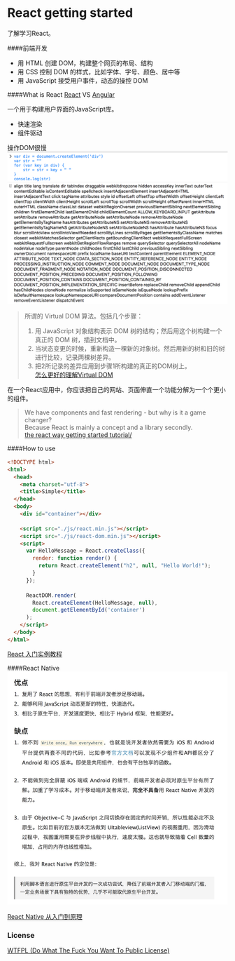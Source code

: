 # React getting started
了解学习React。

####前端开发  

* 用 HTML 创建 DOM，构建整个网页的布局、结构
* 用 CSS 控制 DOM 的样式，比如字体、字号、颜色、居中等
* 用 JavaScript 接受用户事件，动态的操控 DOM

####What is React
[React](https://facebook.github.io/react/) VS [Angular](https://angularjs.org)

一个用于构建用户界面的JavaScript库。  
  
* 快速渲染
* 组件驱动

操作DOM很慢  
![html-div](https://raw.githubusercontent.com/KaiZhang890/react-getting-started/master/html-div.png)

>所谓的 Virtual DOM 算法。包括几个步骤：  
>1. 用 JavaScript 对象结构表示 DOM 树的结构；然后用这个树构建一个真正的 DOM 树，插到文档中。  
>2. 当状态变更的时候，重新构造一棵新的对象树。然后用新的树和旧的树进行比较，记录两棵树差异。  
>3. 把2所记录的差异应用到步骤1所构建的真正的DOM树上。  
>[怎么更好的理解Virtual DOM](https://www.zhihu.com/question/29504639)

在一个React应用中，你应该把自己的网站、页面伸直一个功能分解为一个个更小的组件。

>We have components and fast rendering - but why is it a game changer?  
>Because React is mainly a concept and a library secondly.  
>[the react way getting started tutorial/](https://blog.risingstack.com/the-react-way-getting-started-tutorial/)  

####How to use

```html
<!DOCTYPE html>
<html>
  <head>
    <meta charset="utf-8">
    <title>Simple</title>
  </head>
  <body>
    <div id="container"></div>

    <script src="./js/react.min.js"></script>
    <script src="./js/react-dom.min.js"></script>
    <script>
      var HelloMessage = React.createClass({
        render: function render() {
          return React.createElement("h2", null, "Hello World!");
        }
      });
      
      ReactDOM.render(
        React.createElement(HelloMessage, null),
        document.getElementById('container')
      );
    </script>
  </body>
</html>
```

[React 入门实例教程](http://www.ruanyifeng.com/blog/2015/03/react.html)

####React Native
![html-div](https://raw.githubusercontent.com/KaiZhang890/react-getting-started/master/react-native-pros-cons.png)

[React Native 从入门到原理](http://www.jianshu.com/p/978c4bd3a759)

### License
[WTFPL (Do What The Fuck You Want To Public License)](http://www.wtfpl.net)
